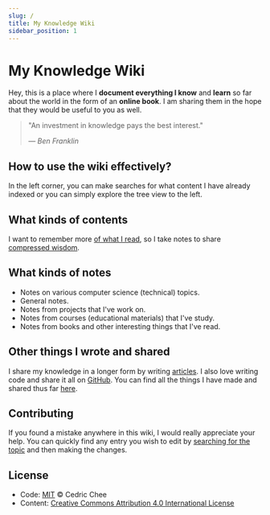 ```yaml
---
slug: /
title: My Knowledge Wiki
sidebar_position: 1
---
```


# My Knowledge Wiki

Hey, this is a place where I **document everything I know** and **learn** so far about the world in the form of an **online book**. I am sharing them in the hope that they would be useful to you as well.

> "An investment in knowledge pays the best interest."
>
> _— Ben Franklin_

## How to use the wiki effectively?

In the left corner, you can make searches for what content I have already indexed or you can simply explore the tree view to the left.

## What kinds of contents

I want to remember more [of what I read](http://austinkleon.com/2016/03/03/how-to-read-more-2/), so I take notes to share [compressed wisdom](https://sivers.org/2do).

## What kinds of notes

* Notes on various computer science \(technical\) topics.
* General notes.
* Notes from projects that I've work on.
* Notes from courses \(educational materials\) that I've study.
* Notes from books and other interesting things that I've read.

## Other things I wrote and shared

I share my knowledge in a longer form by writing [articles](https://medium.com/@cedric_chee). I also love writing code and share it all on [GitHub](https://github.com/cedrickchee). You can find all the things I have made and shared thus far [here](https://cedricchee/projects).

## Contributing

If you found a mistake anywhere in this wiki, I would really appreciate your help. You can quickly find any entry you wish to edit by [searching for the topic](https://github.com/cedrickchee/knowledge/find/master) and then making the changes.

## License

* Code: [MIT](https://cedrickchee.mit-license.org/) © Cedric Chee
* Content: [Creative Commons Attribution 4.0 International License](http://creativecommons.org/licenses/by/4.0/)
